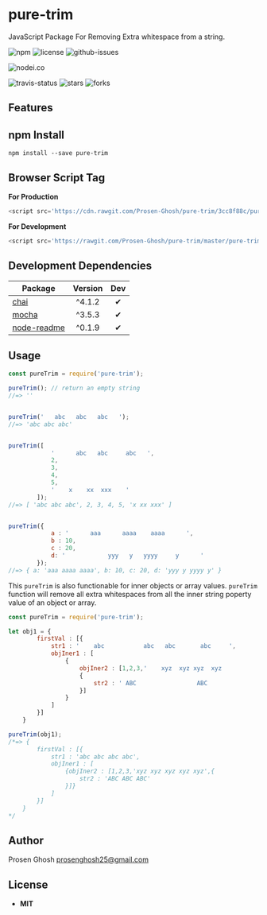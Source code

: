 # pure-trim
JavaScript Package For Removing  Extra whitespace from a string.

![npm](https://img.shields.io/npm/v/pure-trim.svg) ![license](https://img.shields.io/npm/l/pure-trim.svg) ![github-issues](https://img.shields.io/github/issues/Prosen-Ghosh/pure-trim.svg) 


![nodei.co](https://nodei.co/npm/pure-trim.png?downloads=true&downloadRank=true&stars=true)

![travis-status](https://img.shields.io/travis/Prosen-Ghosh/pure-trim.svg)
![stars](https://img.shields.io/github/stars/Prosen-Ghosh/pure-trim.svg)
![forks](https://img.shields.io/github/forks/Prosen-Ghosh/pure-trim.svg)


## Features


## npm Install

`npm install --save pure-trim`

## Browser Script Tag

**For Production**
```js
<script src='https://cdn.rawgit.com/Prosen-Ghosh/pure-trim/3cc8f88c/pure-trim.js'></script>
```

**For Development**
```js
<script src='https://rawgit.com/Prosen-Ghosh/pure-trim/master/pure-trim.js'></script>
```

## Development Dependencies

Package | Version | Dev
--- |:---:|:---:
[chai](https://www.npmjs.com/package/chai) | ^4.1.2 | ✔
[mocha](https://www.npmjs.com/package/mocha) | ^3.5.3 | ✔
[node-readme](https://www.npmjs.com/package/node-readme) | ^0.1.9 | ✔

## Usage

```js
const pureTrim = require('pure-trim');

pureTrim(); // return an empty string
//=> ''


pureTrim('   abc   abc   abc   ');
//=> 'abc abc abc'


pureTrim([
            '      abc   abc     abc   ',
            2,
            3,
            4,
            5,
            '    x    xx  xxx    '
        ]);
//=> [ 'abc abc abc', 2, 3, 4, 5, 'x xx xxx' ]


pureTrim({
            a : '      aaa      aaaa    aaaa      ',
            b : 10,
            c : 20,
            d: '            yyy   y   yyyy     y      '
        });
//=> { a: 'aaa aaaa aaaa', b: 10, c: 20, d: 'yyy y yyyy y' }

```

This `pureTrim` is also functionable for inner objects or array values. `pureTrim` function will remove all extra whitespaces from all the inner string poperty value of an object or array.

```js
const pureTrim = require('pure-trim');

let obj1 = {
        firstVal : [{
            str1 : '    abc           abc   abc       abc     ',
            objIner1 : [
                {
                    objIner2 : [1,2,3,'    xyz  xyz xyz  xyz           xyz    ',
                    {
                        str2 : ' ABC                 ABC                   ABC   '
                    }]
                }
            ]
        }]
    }

pureTrim(obj1);
/*=> {
        firstVal : [{
            str1 : 'abc abc abc abc',
            objIner1 : [
                {objIner2 : [1,2,3,'xyz xyz xyz xyz xyz',{
                    str2 : 'ABC ABC ABC'
                }]}
            ]
        }]
    }
*/

```

## Author

Prosen Ghosh <prosenghosh25@gmail.com>

## License

 - **MIT**
